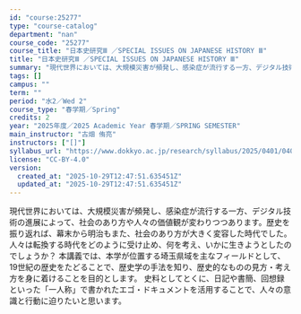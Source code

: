 ```yaml
---
id: "course:25277"
type: "course-catalog"
department: "nan"
course_code: "25277"
course_title: "日本史研究Ⅲ ／SPECIAL ISSUES ON JAPANESE HISTORY Ⅲ"
title: "日本史研究Ⅲ ／SPECIAL ISSUES ON JAPANESE HISTORY Ⅲ"
summary: "現代世界においては、大規模災害が頻発し、感染症が流行する一方、デジタル技術の進展によって、社会のあり方や人々の価値観が変わりつつあります。歴史を振り返れば、幕末から明治もまた、社会のあり方が大きく変容した時代でした。人々は転換する時代をどの…"
tags: []
campus: ""
term: ""
period: "水2／Wed 2"
course_type: "春学期／Spring"
credits: 2
year: "2025年度／2025 Academic Year 春学期／SPRING SEMESTER"
main_instructor: "古畑 侑亮"
instructors: ["[]"]
syllabus_url: "https://www.dokkyo.ac.jp/research/syllabus/2025/0401/0401_25277_ja_JP.html"
license: "CC-BY-4.0"
version:
  created_at: "2025-10-29T12:47:51.635451Z"
  updated_at: "2025-10-29T12:47:51.635451Z"
---
```

現代世界においては、大規模災害が頻発し、感染症が流行する一方、デジタル技術の進展によって、社会のあり方や人々の価値観が変わりつつあります。歴史を振り返れば、幕末から明治もまた、社会のあり方が大きく変容した時代でした。人々は転換する時代をどのように受け止め、何を考え、いかに生きようとしたのでしょうか？ 本講義では、本学が位置する埼玉県域を主なフィールドとして、19世紀の歴史をたどることで、歴史学の手法を知り、歴史的なものの見方・考え方を身に着けることを目的とします。 史料としてとくに、日記や書簡、回想録といった「一人称」で書かれたエゴ・ドキュメントを活用することで、人々の意識と行動に迫りたいと思います。
